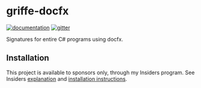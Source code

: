 # griffe-docfx

[![documentation](https://img.shields.io/badge/docs-mkdocs-708FCC.svg?style=flat)](https://mkdocstrings.github.io/griffe-docfx/)
[![gitter](https://badges.gitter.im/join%20chat.svg)](https://app.gitter.im/#/room/#griffe-docfx:gitter.im)

Signatures for entire C# programs using docfx.

## Installation

This project is available to sponsors only, through my Insiders program.
See Insiders [explanation](https://mkdocstrings.github.io/griffe-docfx/insiders/)
and [installation instructions](https://mkdocstrings.github.io/griffe-docfx/insiders/installation/).
